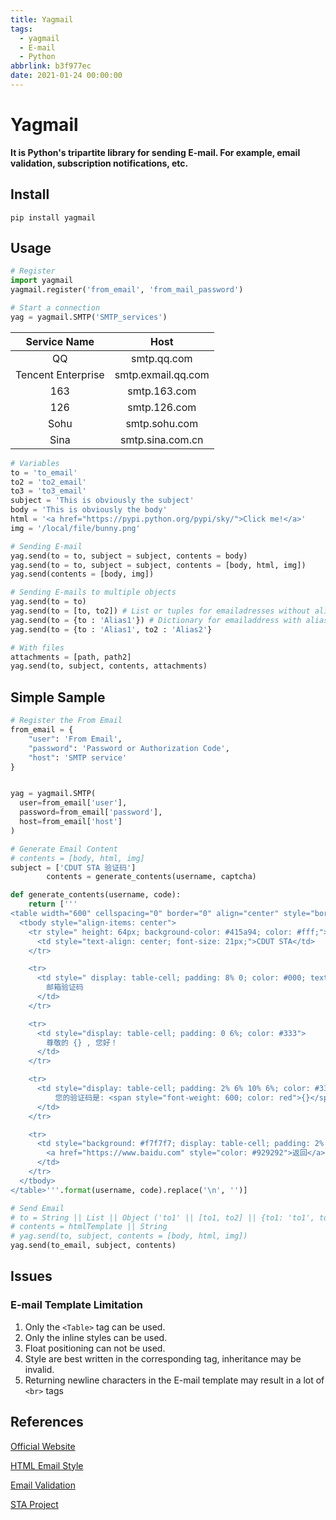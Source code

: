 ```yaml
---
title: Yagmail
tags:
  - yagmail
  - E-mail
  - Python
abbrlink: b3f977ec
date: 2021-01-24 00:00:00
---
```


# Yagmail

**It is Python's tripartite library for sending E-mail. For example, email validation, subscription notifications, etc.**

## Install

```pytho
pip install yagmail
```

## Usage

```python
# Register
import yagmail
yagmail.register('from_email', 'from_mail_password')

# Start a connection
yag = yagmail.SMTP('SMTP_services')
```

|    Service Name    |        Host        |
| :----------------: | :----------------: |
|         QQ         |    smtp.qq.com     |
| Tencent Enterprise | smtp.exmail.qq.com |
|        163         |    smtp.163.com    |
|        126         |    smtp.126.com    |
|        Sohu        |   smtp.sohu.com    |
|        Sina        |  smtp.sina.com.cn  |

```python
# Variables
to = 'to_email'
to2 = 'to2_email'
to3 = 'to3_email'
subject = 'This is obviously the subject'
body = 'This is obviously the body'
html = '<a href="https://pypi.python.org/pypi/sky/">Click me!</a>'
img = '/local/file/bunny.png'

# Sending E-mail
yag.send(to = to, subject = subject, contents = body)
yag.send(to = to, subject = subject, contents = [body, html, img])
yag.send(contents = [body, img])

# Sending E-mails to multiple objects
yag.send(to = to)
yag.send(to = [to, to2]) # List or tuples for emailadresses without aliases
yag.send(to = {to : 'Alias1'}) # Dictionary for emailaddress with aliases
yag.send(to = {to : 'Alias1', to2 : 'Alias2'}

# With files
attachments = [path, path2]
yag.send(to, subject, contents, attachments)
```

## Simple Sample

```python
# Register the From Email
from_email = {
    "user": 'From Email',
    "password": 'Password or Authorization Code',
    "host": 'SMTP service'
}


yag = yagmail.SMTP(
  user=from_email['user'],
  password=from_email['password'],
  host=from_email['host']
)

# Generate Email Content
# contents = [body, html, img]
subject = ['CDUT STA 验证码']
        contents = generate_contents(username, captcha)

def generate_contents(username, code):
    return ['''
<table width="600" cellspacing="0" border="0" align="center" style="border: rgba(0, 0, 0, 0.3) 1px solid">
  <tbody style="align-items: center">
    <tr style=" height: 64px; background-color: #415a94; color: #fff;">
      <td style="text-align: center; font-size: 21px;">CDUT STA</td>
    </tr>

    <tr>
      <td style=" display: table-cell; padding: 8% 0; color: #000; text-align: center; font-size: 21px; ">
        邮箱验证码
      </td>
    </tr>

    <tr>
      <td style="display: table-cell; padding: 0 6%; color: #333">
        尊敬的 {} , 您好！
      </td>
    </tr>

    <tr>
      <td style="display: table-cell; padding: 2% 6% 10% 6%; color: #333">
          您的验证码是: <span style="font-weight: 600; color: red">{}</span> ,请在 5 分钟内进行验证。如果该验证码不为您本人申请,请无视。
      </td>
    </tr>

    <tr>
      <td style="background: #f7f7f7; display: table-cell; padding: 2% 6%">
        <a href="https://www.baidu.com" style="color: #929292">返回</a>
      </td>
    </tr>
  </tbody>
</table>'''.format(username, code).replace('\n', '')]

# Send Email
# to = String || List || Object ('to1' || [to1, to2] || {to1: 'to1', to2: "to2"})
# contents = htmlTemplate || String
# yag.send(to, subject, contents = [body, html, img])
yag.send(to_email, subject, contents)
```

## Issues

### E-mail Template Limitation

1. Only the `<Table>` tag can be used.
2. Only the inline styles can be used.
3. Float positioning can not be used.
4. Style are best written in the corresponding tag, inheritance may be invalid.
5. Returning newline characters in the E-mail template may result in a lot of `<br>` tags

## References

[Official Website](https://github.com/kootenpv/yagmail)

[HTML Email Style](https://www.cnblogs.com/zhangwenjiajessy/p/6132201.html)

[Email Validation](https://www.cnblogs.com/jonyam/p/python-sand-email.html)

[STA Project](https://github.com/SmaIIstars/STABackend)
